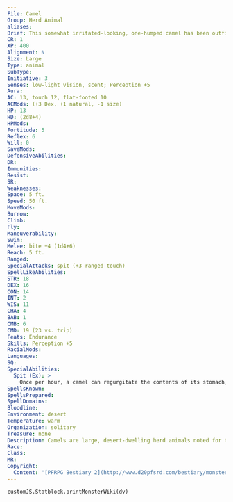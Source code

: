```yaml
---
File: Camel
Group: Herd Animal
aliases: 
Brief: This somewhat irritated-looking, one-humped camel has been outfitted with a bridle and saddle.
CR: 1
XP: 400
Alignment: N
Size: Large
Type: animal
SubType: 
Initiative: 3
Senses: low-light vision, scent; Perception +5
Aura: 
AC: 13, touch 12, flat-footed 10
ACMods: (+3 Dex, +1 natural, -1 size)
HP: 13
HD: (2d8+4)
HPMods: 
Fortitude: 5
Reflex: 6
Will: 0
SaveMods: 
DefensiveAbilities: 
DR: 
Immunities: 
Resist: 
SR: 
Weaknesses: 
Space: 5 ft.
Speed: 50 ft.
MoveMods: 
Burrow: 
Climb: 
Fly: 
Maneuverability: 
Swim: 
Melee: bite +4 (1d4+6)
Reach: 5 ft.
Ranged: 
SpecialAttacks: spit (+3 ranged touch)
SpellLikeAbilities: 
STR: 18
DEX: 16
CON: 14
INT: 2
WIS: 11
CHA: 4
BAB: 1
CMB: 6
CMD: 19 (23 vs. trip)
Feats: Endurance
Skills: Perception +5
RacialMods: 
Languages: 
SQ: 
SpecialAbilities:
  Spit (Ex): >
    Once per hour, a camel can regurgitate the contents of its stomach, spitting the foul material at a single target within 10 feet. The target must make a DC 13 Fortitude save or be sickened for 1d4 rounds. The save DC is Constitution-based.
SpellsKnown: 
SpellsPrepared: 
SpellDomains: 
Bloodline: 
Environment: desert
Temperature: warm
Organization: solitary
Treasure: none
Description: Camels are large, desert-dwelling herd animals noted for their stamina and ill tempers. A typical camel stands about 6 feet at the shoulder and 7 feet at the hump.
Race: 
Class: 
MR: 
Copyright:
  Content: '[PFRPG Bestiary 2](http://www.d20pfsrd.com/bestiary/monster-listings/animals/herd-animals/camel)'
---
```

```dataviewjs
customJS.Statblock.printMonsterWiki(dv)
```
